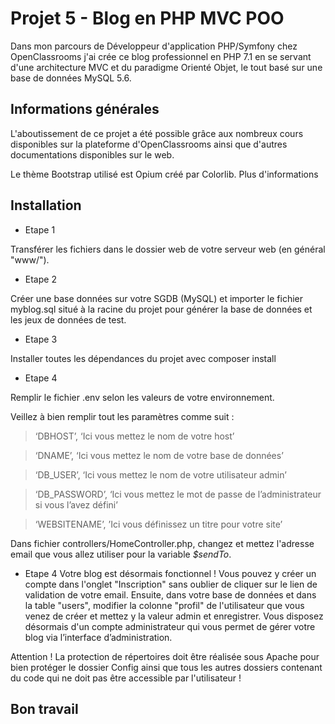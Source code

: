 Projet 5 - Blog en PHP MVC POO
==============================
Dans mon parcours de Développeur d'application PHP/Symfony chez OpenClassrooms j'ai crée ce blog professionnel en PHP 7.1 en se servant d'une architecture MVC et du paradigme Orienté Objet, le tout basé sur une base de données MySQL 5.6.  

Informations générales
---------------------------  
L'aboutissement de ce projet a été possible grâce aux nombreux cours disponibles sur la plateforme d'OpenClassrooms ainsi que d'autres documentations disponibles sur le web.  

Le thème Bootstrap utilisé est Opium créé par Colorlib. Plus d'informations 

Installation
-------------- 

* Etape 1

Transférer les fichiers dans le dossier web de votre serveur web (en général "www/").

* Etape 2

Créer une base données sur votre SGDB (MySQL) et importer le fichier myblog.sql situé à la racine du projet pour générer la base de données et les jeux de données de test.

* Etape 3

Installer toutes les dépendances du projet avec composer install

* Etape 4

Remplir le fichier .env selon les valeurs de votre environnement.

Veillez à bien remplir tout les paramètres comme suit :

> ‘DBHOST’, ‘Ici vous mettez le nom de votre host’

> ‘DNAME’, ‘Ici vous mettez le nom de votre base de données’

> ‘DB_USER’, ‘Ici vous mettez le nom de votre utilisateur admin’

>‘DB_PASSWORD’, ‘Ici vous mettez le mot de passe de l’administrateur si vous l’avez défini’

>‘WEBSITENAME’, ’Ici vous définissez un titre pour votre site’
  

Dans fichier controllers/HomeController.php, changez et mettez l'adresse email que vous allez utiliser pour la variable *$sendTo*.
  

* Etape 4
 Votre blog est désormais fonctionnel ! Vous pouvez y créer un compte dans l'onglet "Inscription" sans oublier de cliquer sur le lien de validation de votre email. Ensuite, dans votre base de données et dans la table "users", modifier la colonne "profil" de l'utilisateur que vous venez de créer et mettez y la valeur admin et enregistrer. Vous disposez désormais d'un compte administrateur qui vous permet de gérer votre blog via l’interface d’administration.  

Attention ! La protection de répertoires doit être réalisée sous Apache pour bien protéger le dossier Config ainsi que tous les autres dossiers contenant du code qui ne doit pas être accessible par l'utilisateur !

Bon travail
-------------